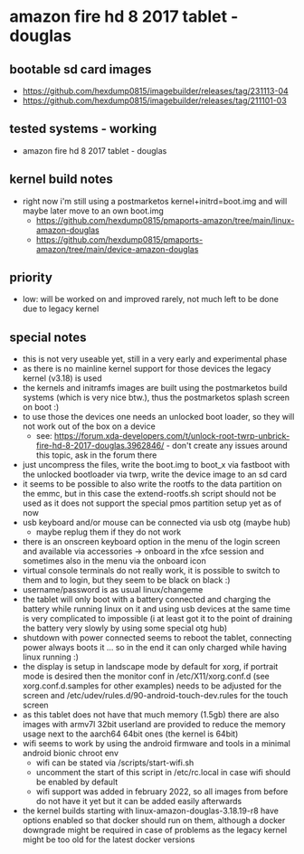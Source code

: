# amazon fire hd 8 2017 tablet - douglas

## bootable sd card images

- https://github.com/hexdump0815/imagebuilder/releases/tag/231113-04
- https://github.com/hexdump0815/imagebuilder/releases/tag/211101-03

## tested systems - working

- amazon fire hd 8 2017 tablet - douglas

## kernel build notes

- right now i'm still using a postmarketos kernel+initrd=boot.img and will maybe later move to an own boot.img
  - https://github.com/hexdump0815/pmaports-amazon/tree/main/linux-amazon-douglas
  - https://github.com/hexdump0815/pmaports-amazon/tree/main/device-amazon-douglas

## priority

- low: will be worked on and improved rarely, not much left to be done due to legacy kernel

## special notes

- this is not very useable yet, still in a very early and experimental phase
- as there is no mainline kernel support for those devices the legacy kernel (v3.18) is used
- the kernels and initramfs images are built using the postmarketos build systems (which is very nice btw.), thus the postmarketos splash screen on boot :)
- to use those the devices one needs an unlocked boot loader, so they will not work out of the box on a device
  - see: https://forum.xda-developers.com/t/unlock-root-twrp-unbrick-fire-hd-8-2017-douglas.3962846/ - don't create any issues around this topic, ask in the forum there
- just uncompress the files, write the boot.img to boot_x via fastboot with the unlocked bootloader via twrp, write the device image to an sd card
- it seems to be possible to also write the rootfs to the data partition on the emmc, but in this case the extend-rootfs.sh script should not be used as it does not support the special pmos partition setup yet as of now
- usb keyboard and/or mouse can be connected via usb otg (maybe hub)
  - maybe replug them if they do not work
- there is an onscreen keyboard option in the menu of the login screen and available via accessories -> onboard in the xfce session and sometimes also in the menu via the onboard icon
- virtual console terminals do not really work, it is possible to switch to them and to login, but they seem to be black on black :)
- username/password is as usual linux/changeme
- the tablet will only boot with a battery connected and charging the battery while running linux on it and using usb devices at the same time is very complicated to impossible (i at least got it to the point of draining the battery very slowly by using some special otg hub)
- shutdown with power connected seems to reboot the tablet, connecting power always boots it ... so in the end it can only charged while having linux running :)
- the display is setup in landscape mode by default for xorg, if portrait mode is desired then the monitor conf in /etc/X11/xorg.conf.d (see xorg.conf.d.samples for other examples) needs to be adjusted for the screen and /etc/udev/rules.d/90-android-touch-dev.rules for the touch screen
- as this tablet does not have that much memory (1.5gb) there are also images with armv7l 32bit userland are provided to reduce the memory usage next to the aarch64 64bit ones (the kernel is 64bit)
- wifi seems to work by using the android firmware and tools in a minimal android bionic chroot env
  - wifi can be stated via /scripts/start-wifi.sh
  - uncomment the start of this script in /etc/rc.local in case wifi should be enabled by default
  - wifi support was added in february 2022, so all images from before do not have it yet but it can be added easily afterwards
- the kernel builds starting with linux-amazon-douglas-3.18.19-r8 have options enabled so that docker should run on them, although a docker downgrade might be required in case of problems as the legacy kernel might be too old for the latest docker versions
